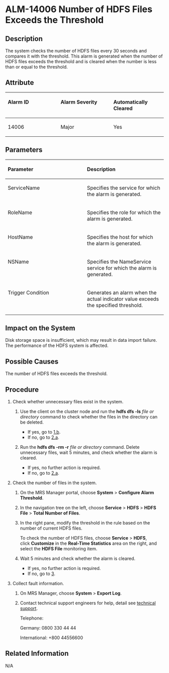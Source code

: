 # ALM-14006 Number of HDFS Files Exceeds the Threshold<a name="EN-US_TOPIC_0125375297"></a>

## Description<a name="s268d859943c24666ace929064c33a27e"></a>

The system checks the number of HDFS files every 30 seconds and compares it with the threshold. This alarm is generated when the number of HDFS files exceeds the threshold and is cleared when the number is less than or equal to the threshold.

## Attribute<a name="sfa025ca3e8ae46f08a0086f04bb970a8"></a>

<a name="en-us_topic_0035998725_table60344938"></a>
<table><thead align="left"><tr id="en-us_topic_0035998725_row59011071"><th class="cellrowborder" valign="top" width="33.33333333333333%" id="mcps1.1.4.1.1"><p id="en-us_topic_0035998725_p15167431"><a name="en-us_topic_0035998725_p15167431"></a><a name="en-us_topic_0035998725_p15167431"></a><strong id="a7c898b2c312b4b8b98aba74079bd6e39"><a name="a7c898b2c312b4b8b98aba74079bd6e39"></a><a name="a7c898b2c312b4b8b98aba74079bd6e39"></a>Alarm ID</strong></p>
</th>
<th class="cellrowborder" valign="top" width="33.33333333333333%" id="mcps1.1.4.1.2"><p id="en-us_topic_0035998725_p20602375"><a name="en-us_topic_0035998725_p20602375"></a><a name="en-us_topic_0035998725_p20602375"></a><strong id="aea5d6969ce06476fa74eb3f5a18ea706"><a name="aea5d6969ce06476fa74eb3f5a18ea706"></a><a name="aea5d6969ce06476fa74eb3f5a18ea706"></a>Alarm Severity</strong></p>
</th>
<th class="cellrowborder" valign="top" width="33.33333333333333%" id="mcps1.1.4.1.3"><p id="en-us_topic_0035998725_p58179688"><a name="en-us_topic_0035998725_p58179688"></a><a name="en-us_topic_0035998725_p58179688"></a><strong id="a28aad6a19bc94a6dbe8a0e72714e079c"><a name="a28aad6a19bc94a6dbe8a0e72714e079c"></a><a name="a28aad6a19bc94a6dbe8a0e72714e079c"></a>Automatically Cleared</strong></p>
</th>
</tr>
</thead>
<tbody><tr id="en-us_topic_0035998725_row14934289"><td class="cellrowborder" valign="top" width="33.33333333333333%" headers="mcps1.1.4.1.1 "><p id="en-us_topic_0035998725_p1717931"><a name="en-us_topic_0035998725_p1717931"></a><a name="en-us_topic_0035998725_p1717931"></a>14006</p>
</td>
<td class="cellrowborder" valign="top" width="33.33333333333333%" headers="mcps1.1.4.1.2 "><p id="en-us_topic_0035998725_p4934750"><a name="en-us_topic_0035998725_p4934750"></a><a name="en-us_topic_0035998725_p4934750"></a>Major</p>
</td>
<td class="cellrowborder" valign="top" width="33.33333333333333%" headers="mcps1.1.4.1.3 "><p id="en-us_topic_0035998725_p64170449"><a name="en-us_topic_0035998725_p64170449"></a><a name="en-us_topic_0035998725_p64170449"></a>Yes</p>
</td>
</tr>
</tbody>
</table>

## Parameters<a name="s8f0a5a4013c3453d9d6dd9494a9fdffe"></a>

<a name="en-us_topic_0035998725_table30423852"></a>
<table><thead align="left"><tr id="en-us_topic_0035998725_row60888739"><th class="cellrowborder" valign="top" width="50%" id="mcps1.1.3.1.1"><p id="en-us_topic_0035998725_p33040847"><a name="en-us_topic_0035998725_p33040847"></a><a name="en-us_topic_0035998725_p33040847"></a><strong id="a81db3a389dea4325b65a3e45af19cb19"><a name="a81db3a389dea4325b65a3e45af19cb19"></a><a name="a81db3a389dea4325b65a3e45af19cb19"></a>Parameter</strong></p>
</th>
<th class="cellrowborder" valign="top" width="50%" id="mcps1.1.3.1.2"><p id="en-us_topic_0035998725_p59062984"><a name="en-us_topic_0035998725_p59062984"></a><a name="en-us_topic_0035998725_p59062984"></a><strong id="abed70426a51744b598f23a8ece2bf1ac"><a name="abed70426a51744b598f23a8ece2bf1ac"></a><a name="abed70426a51744b598f23a8ece2bf1ac"></a>Description</strong></p>
</th>
</tr>
</thead>
<tbody><tr id="en-us_topic_0035998725_row19372405"><td class="cellrowborder" valign="top" width="50%" headers="mcps1.1.3.1.1 "><p id="en-us_topic_0035998725_p25660991"><a name="en-us_topic_0035998725_p25660991"></a><a name="en-us_topic_0035998725_p25660991"></a>ServiceName</p>
</td>
<td class="cellrowborder" valign="top" width="50%" headers="mcps1.1.3.1.2 "><p id="en-us_topic_0035998725_p65274381"><a name="en-us_topic_0035998725_p65274381"></a><a name="en-us_topic_0035998725_p65274381"></a>Specifies the service for which the alarm is generated.</p>
</td>
</tr>
<tr id="en-us_topic_0035998725_row50598521"><td class="cellrowborder" valign="top" width="50%" headers="mcps1.1.3.1.1 "><p id="en-us_topic_0035998725_p4839561"><a name="en-us_topic_0035998725_p4839561"></a><a name="en-us_topic_0035998725_p4839561"></a>RoleName</p>
</td>
<td class="cellrowborder" valign="top" width="50%" headers="mcps1.1.3.1.2 "><p id="en-us_topic_0035998725_p56460178"><a name="en-us_topic_0035998725_p56460178"></a><a name="en-us_topic_0035998725_p56460178"></a>Specifies the role for which the alarm is generated.</p>
</td>
</tr>
<tr id="en-us_topic_0035998725_row38379555"><td class="cellrowborder" valign="top" width="50%" headers="mcps1.1.3.1.1 "><p id="en-us_topic_0035998725_p21736211"><a name="en-us_topic_0035998725_p21736211"></a><a name="en-us_topic_0035998725_p21736211"></a>HostName</p>
</td>
<td class="cellrowborder" valign="top" width="50%" headers="mcps1.1.3.1.2 "><p id="en-us_topic_0035998725_p15802639"><a name="en-us_topic_0035998725_p15802639"></a><a name="en-us_topic_0035998725_p15802639"></a>Specifies the host for which the alarm is generated.</p>
</td>
</tr>
<tr id="en-us_topic_0035998725_row8006030"><td class="cellrowborder" valign="top" width="50%" headers="mcps1.1.3.1.1 "><p id="en-us_topic_0035998725_p44508680"><a name="en-us_topic_0035998725_p44508680"></a><a name="en-us_topic_0035998725_p44508680"></a>NSName</p>
</td>
<td class="cellrowborder" valign="top" width="50%" headers="mcps1.1.3.1.2 "><p id="en-us_topic_0035998725_p48433347"><a name="en-us_topic_0035998725_p48433347"></a><a name="en-us_topic_0035998725_p48433347"></a>Specifies the NameService service for which the alarm is generated.</p>
</td>
</tr>
<tr id="en-us_topic_0035998725_row33246944"><td class="cellrowborder" valign="top" width="50%" headers="mcps1.1.3.1.1 "><p id="en-us_topic_0035998725_p8647967"><a name="en-us_topic_0035998725_p8647967"></a><a name="en-us_topic_0035998725_p8647967"></a>Trigger Condition</p>
</td>
<td class="cellrowborder" valign="top" width="50%" headers="mcps1.1.3.1.2 "><p id="en-us_topic_0035998725_p29396722"><a name="en-us_topic_0035998725_p29396722"></a><a name="en-us_topic_0035998725_p29396722"></a>Generates an alarm when the actual indicator value exceeds the specified threshold.</p>
</td>
</tr>
</tbody>
</table>

## Impact on the System<a name="s9ebdda70baca44b8b1ce702862faf900"></a>

Disk storage space is insufficient, which may result in data import failure. The performance of the HDFS system is affected.

## Possible Causes<a name="s6f0e3990608e40d98b1d153b5e5ae6ef"></a>

The number of HDFS files exceeds the threshold.

## Procedure<a name="s240b001c1ee04824add8fc644c9de094"></a>

1.  Check whether unnecessary files exist in the system.
    1.  Use the client on the cluster node and run the  **hdfs dfs -ls** _file or directory_  command to check whether the files in the directory can be deleted.
        -   If yes, go to  [1.b](#lcede964433fb4561ac6647f01c38a061).
        -   If no, go to  [2.a](#en-us_topic_0035998725_yt16).

    2.  <a name="lcede964433fb4561ac6647f01c38a061"></a>Run the  **hdfs dfs -rm -r** _file or directory_  command. Delete unnecessary files, wait 5 minutes, and check whether the alarm is cleared.
        -   If yes, no further action is required.
        -   If no, go to  [2.a](#en-us_topic_0035998725_yt16).

2.  Check the number of files in the system.
    1.  <a name="en-us_topic_0035998725_yt16"></a>On the MRS Manager portal, choose  **System**  \>  **Configure Alarm Threshold**.
    2.  In the navigation tree on the left, choose  **Service**  \>  **HDFS**  \>  **HDFS File**  \>  **Total Number of Files**.
    3.  In the right pane, modify the threshold in the rule based on the number of current HDFS files.

        To check the number of HDFS files, choose  **Service**  \>  **HDFS**, click **Customize** in the **Real-Time Statistics**  area on the right, and select the **HDFS File**  monitoring item.

    4.  Wait 5 minutes and check whether the alarm is cleared.
        -   If yes, no further action is required.
        -   If no, go to  [3](#lf347193308534d87ba773348b1181153).

3.  <a name="lf347193308534d87ba773348b1181153"></a>Collect fault information.
    1.  On MRS Manager, choose  **System**  \>  **Export Log**.
    2.  Contact technical support engineers for help, detail see  [technical support](https://docs.otc.t-systems.com/en-us/public/learnmore.html).

        Telephone:

        Germany: 0800 330 44 44

        International: +800 44556600



## Related Information<a name="s914e2908522143f484e053d5160de1e0"></a>

N/A

